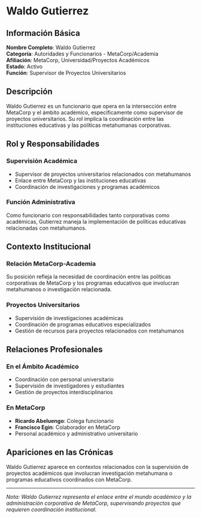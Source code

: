 # Waldo Gutierrez

## Información Básica

**Nombre Completo**: Waldo Gutierrez  
**Categoría**: Autoridades y Funcionarios - MetaCorp/Academia  
**Afiliación**: MetaCorp, Universidad/Proyectos Académicos  
**Estado**: Activo  
**Función**: Supervisor de Proyectos Universitarios

## Descripción

Waldo Gutierrez es un funcionario que opera en la intersección entre MetaCorp y el ámbito académico, específicamente como supervisor de proyectos universitarios. Su rol implica la coordinación entre las instituciones educativas y las políticas metahumanas corporativas.

## Rol y Responsabilidades

### Supervisión Académica
- Supervisor de proyectos universitarios relacionados con metahumanos
- Enlace entre MetaCorp y las instituciones educativas
- Coordinación de investigaciones y programas académicos

### Función Administrativa
Como funcionario con responsabilidades tanto corporativas como académicas, Gutierrez maneja la implementación de políticas educativas relacionadas con metahumanos.

## Contexto Institucional

### Relación MetaCorp-Academia
Su posición refleja la necesidad de coordinación entre las políticas corporativas de MetaCorp y los programas educativos que involucran metahumanos o investigación relacionada.

### Proyectos Universitarios
- Supervisión de investigaciones académicas
- Coordinación de programas educativos especializados
- Gestión de recursos para proyectos relacionados con metahumanos

## Relaciones Profesionales

### En el Ámbito Académico
- Coordinación con personal universitario
- Supervisión de investigadores y estudiantes
- Gestión de proyectos interdisciplinarios

### En MetaCorp
- **Ricardo Abeluengo**: Colega funcionario
- **Francisco Egin**: Colaborador en MetaCorp
- Personal académico y administrativo universitario

## Apariciones en las Crónicas

Waldo Gutierrez aparece en contextos relacionados con la supervisión de proyectos académicos que involucran investigación metahumana o programas educativos coordinados con MetaCorp.

---

*Nota: Waldo Gutierrez representa el enlace entre el mundo académico y la administración corporativa de MetaCorp, supervisando proyectos que requieren coordinación institucional.*